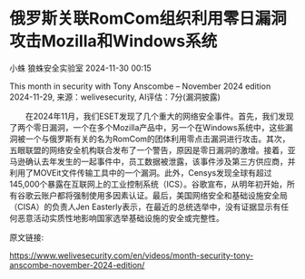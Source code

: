 #  俄罗斯关联RomCom组织利用零日漏洞攻击Mozilla和Windows系统   
小蛛  狼蛛安全实验室   2024-11-30 00:15  
  

This month in security with Tony Anscombe – November 2024 edition
2024-11-29, 来源：welivesecurity, AI评估：7分(漏洞披露)
  

  
  
    在2024年11月，我们ESET发现了几个重大的网络安全事件。首先，我们发现了两个零日漏洞，一个在多个Mozilla产品中，另一个在Windows系统中，这些漏洞被一个与俄罗斯有关的名为RomCom的团体利用零点击漏洞进行攻击。其次，五眼联盟的网络安全机构联合发布了一个警告，原因是零日漏洞的激增。接着，亚马逊确认去年发生的一起事件中，员工数据被泄露，该事件涉及第三方供应商，并利用了MOVEit文件传输工具中的一个漏洞。此外，Censys发现全球有超过145,000个暴露在互联网上的工业控制系统（ICS）。谷歌宣布，从明年初开始，所有谷歌云账户都将强制使用多因素认证。最后，美国网络安全和基础设施安全局（CISA）的负责人Jen Easterly表示，在最近的总统选举中，没有证据显示有任何恶意活动实质性地影响国家选举基础设施的安全或完整性。  


  

  
  
原文链接:  

  
https://www.welivesecurity.com/en/videos/month-security-tony-anscombe-november-2024-edition/  

  
  
